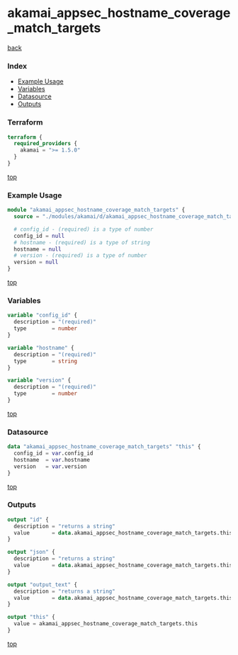# akamai_appsec_hostname_coverage_match_targets

[back](../akamai.md)

### Index

- [Example Usage](#example-usage)
- [Variables](#variables)
- [Datasource](#datasource)
- [Outputs](#outputs)

### Terraform

```terraform
terraform {
  required_providers {
    akamai = ">= 1.5.0"
  }
}
```

[top](#index)

### Example Usage

```terraform
module "akamai_appsec_hostname_coverage_match_targets" {
  source = "./modules/akamai/d/akamai_appsec_hostname_coverage_match_targets"

  # config_id - (required) is a type of number
  config_id = null
  # hostname - (required) is a type of string
  hostname = null
  # version - (required) is a type of number
  version = null
}
```

[top](#index)

### Variables

```terraform
variable "config_id" {
  description = "(required)"
  type        = number
}

variable "hostname" {
  description = "(required)"
  type        = string
}

variable "version" {
  description = "(required)"
  type        = number
}
```

[top](#index)

### Datasource

```terraform
data "akamai_appsec_hostname_coverage_match_targets" "this" {
  config_id = var.config_id
  hostname  = var.hostname
  version   = var.version
}
```

[top](#index)

### Outputs

```terraform
output "id" {
  description = "returns a string"
  value       = data.akamai_appsec_hostname_coverage_match_targets.this.id
}

output "json" {
  description = "returns a string"
  value       = data.akamai_appsec_hostname_coverage_match_targets.this.json
}

output "output_text" {
  description = "returns a string"
  value       = data.akamai_appsec_hostname_coverage_match_targets.this.output_text
}

output "this" {
  value = akamai_appsec_hostname_coverage_match_targets.this
}
```

[top](#index)